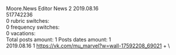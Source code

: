 Moore.News	Editor News 2 2019.08.16\
517742236\
0 rubric switches:\
0 frequency switches:\
0 vacations:\
Total posts amount: 1	Posts dates amount: 1\
2019.08.16 1 https://vk.com/mu_marvel?w=wall-17592208_69021 + \
